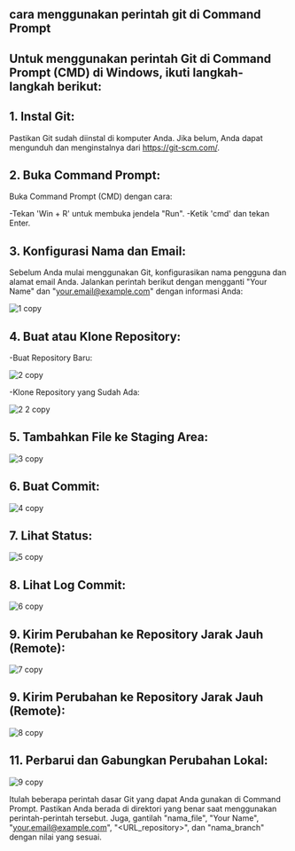 ## cara menggunakan perintah git di Command Prompt

## Untuk menggunakan perintah Git di Command Prompt (CMD) di Windows, ikuti langkah-langkah berikut:

## 1. Instal Git:
Pastikan Git sudah diinstal di komputer Anda. Jika belum, Anda dapat mengunduh dan menginstalnya dari https://git-scm.com/.

## 2. Buka Command Prompt:
Buka Command Prompt (CMD) dengan cara:

-Tekan 'Win + R' untuk membuka jendela "Run".
-Ketik 'cmd' dan tekan Enter.

## 3. Konfigurasi Nama dan Email:
Sebelum Anda mulai menggunakan Git, konfigurasikan nama pengguna dan alamat email Anda. Jalankan perintah berikut dengan mengganti "Your Name" dan "your.email@example.com" dengan informasi Anda:

![1 copy](https://github.com/winda221120/github./assets/156057207/13341352-fb8c-4f2b-b7eb-cd99beac92d2)

## 4. Buat atau Klone Repository:
-Buat Repository Baru:

![2 copy](https://github.com/winda221120/github./assets/156057207/0ba48a23-301e-4718-ba40-b9fa5992839b)

-Klone Repository yang Sudah Ada:

![2 2 copy](https://github.com/winda221120/github./assets/156057207/049c795e-58f0-4fa2-a4cf-ed2101336cf6)

## 5. Tambahkan File ke Staging Area:

![3 copy](https://github.com/winda221120/github./assets/156057207/382b5a88-d43a-406c-a8f2-9b4ab9d55eae)

## 6. Buat Commit:

![4 copy](https://github.com/winda221120/github./assets/156057207/164e742f-ceeb-475f-a6f8-c86d5d541d70)

## 7. Lihat Status:

![5 copy](https://github.com/winda221120/github./assets/156057207/75bf8e66-427f-4943-9d18-4b3166dcb9cd)

## 8. Lihat Log Commit:

![6 copy](https://github.com/winda221120/github./assets/156057207/b806d23f-a5ec-49cf-a659-d01ada09b32b)

## 9. Kirim Perubahan ke Repository Jarak Jauh (Remote):

![7 copy](https://github.com/winda221120/github./assets/156057207/060d2d2a-8e88-4410-96de-a1031f1a4d55)

## 9. Kirim Perubahan ke Repository Jarak Jauh (Remote):

![8 copy](https://github.com/winda221120/github./assets/156057207/2b0a8de5-2bb1-4663-9e4a-ffe3a5ea5025)

## 11. Perbarui dan Gabungkan Perubahan Lokal:

![9 copy](https://github.com/winda221120/github./assets/156057207/6d68bcda-91f8-4021-bd9c-25adfca51376)

Itulah beberapa perintah dasar Git yang dapat Anda gunakan di Command Prompt. Pastikan Anda berada di direktori yang benar saat menggunakan perintah-perintah tersebut.
Juga, gantilah "nama_file", "Your Name", "your.email@example.com", "<URL_repository>", dan "nama_branch" dengan nilai yang sesuai.
